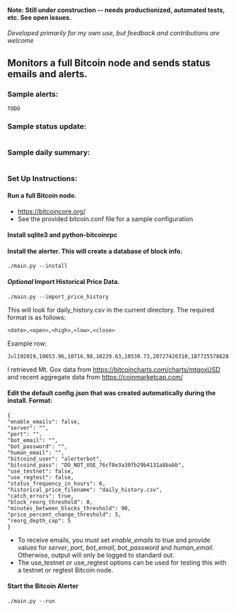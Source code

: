 #### Note: Still under construction -- needs productionized, automated tests, etc. See open issues.

*Developed primarily for my own use, but feedback and contributions are welcome*

## Monitors a full Bitcoin node and sends status emails and alerts.

### Sample alerts:
```
TODO
```

### Sample status update:
```

```

### Sample daily summary:
```

```

### Set Up Instructions:

#### Run a full Bitcoin node. 
- https://bitcoincore.org/
- See the provided bitcoin.conf file for a sample configuration

#### Install sqlite3 and python-bitcoinrpc

#### Install the alerter. This will create a database of block info.
```
./main.py --install
```

#### *Optional* Import Historical Price Data.
```
./main.py --import_price_history
```

This will look for daily_history.csv in the current directory. The required format is as follows:
```
<date>,<open>,<high>,<low>,<close>
```

Example row:
```
Jul192019,10653.96,10716.98,10229.63,10530.73,20727426310,187725578628
```

I retrieved Mt. Gox data from https://bitcoincharts.com/charts/mtgoxUSD and recent aggregate data from https://coinmarketcap.com/

#### Edit the default config.json that was created automatically during the install. Format:
```
{
"enable_emails": false, 
"server": "", 
"port": "", 
"bot_email": "", 
"bot_password": "", 
"human_email": "", 
"bitcoind_user": "alerterbot", 
"bitcoind_pass": "DO_NOT_USE_76cf8e3a30fb29b4131a8babb", 
"use_testnet": false, 
"use_regtest": false, 
"status_frequency_in_hours": 6, 
"historical_price_filename": "daily_history.csv", 
"catch_errors": true, 
"block_reorg_threshold": 0, 
"minutes_between_blocks_threshold": 90, 
"price_percent_change_threshold": 5, 
"reorg_depth_cap": 5
}
```
- To receive emails, you must set *enable_emails* to true and provide values for *server*, *port*, *bot_email*, *bot_password* and *human_email*. Otherwise, output will only be logged to standard out.
- The use_testnet or use_regtest options can be used for testing this with a testnet or regtest Bitcoin node.

#### Start the Bitcoin Alerter
```
./main.py --run
```
